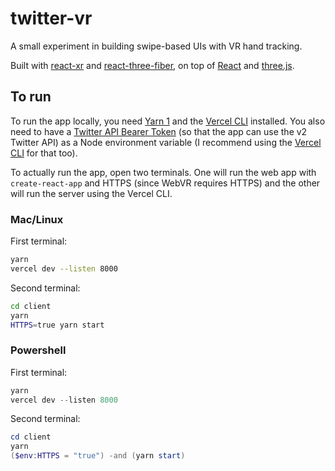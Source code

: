 # twitter-vr

A small experiment in building swipe-based UIs with VR hand tracking.

Built with [react-xr](https://github.com/pmndrs/react-xr) and [react-three-fiber](https://github.com/pmndrs/react-three-fiber), on top of [React](https://github.com/facebook/react) and [three.js](https://github.com/mrdoob/three.js/).

## To run

To run the app locally, you need [Yarn 1](https://classic.yarnpkg.com/lang/en/) and the [Vercel CLI](https://vercel.com/docs/cli) installed. You also need to have a [Twitter API Bearer Token](https://developer.twitter.com/en/docs/authentication/oauth-2-0/bearer-tokens) (so that the app can use the v2 Twitter API) as a Node environment variable (I recommend using the [Vercel CLI](https://vercel.com/docs/cli#commands/env) for that too).

To actually run the app, open two terminals. One will run the web app with `create-react-app` and HTTPS (since WebVR requires HTTPS) and the other will run the server using the Vercel CLI.

### Mac/Linux

First terminal:

```bash
yarn
vercel dev --listen 8000
```

Second terminal:

```bash
cd client
yarn
HTTPS=true yarn start
```

### Powershell

First terminal:

```powershell
yarn
vercel dev --listen 8000
```

Second terminal:

```powershell
cd client
yarn
($env:HTTPS = "true") -and (yarn start)
```
